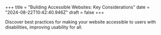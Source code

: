 +++
title = "Building Accessible Websites: Key Considerations"
date = "2024-08-22T10:42:40.946Z"
draft = false
+++

  Discover best practices for making your website accessible to users with disabilities, improving usability for all.
        